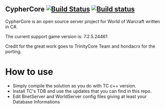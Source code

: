 ## CypherCore [![Build Status](https://travis-ci.org/CypherCore/CypherCore.svg?branch=master)](https://travis-ci.org/CypherCore/CypherCore) [![Build status](https://ci.appveyor.com/api/projects/status/ge4hjp1h1d28q25j?svg=true)](https://ci.appveyor.com/project/hondacrx/cyphercore)

CypherCore is an open source server project for World of Warcraft written in C#.

The current support game version is: 7.2.5.24461

Credit for the great work goes to TrinityCore Team and hondacrx for the porting.

# How to use

- Simply compile the solution as you do with TC c++ version.
- Install TC's TDB and use the updates that you can find in this repo.
- Edit BnetServer and WorldServer config files giving at least your Database Informations